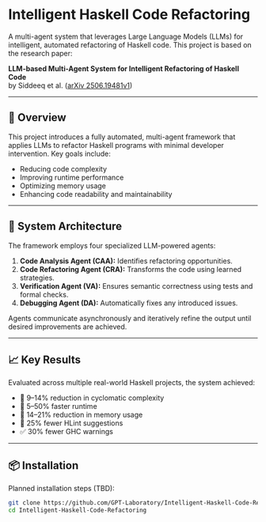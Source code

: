 # Intelligent Haskell Code Refactoring

A multi-agent system that leverages Large Language Models (LLMs) for intelligent, automated refactoring of Haskell code. This project is based on the research paper:

**LLM-based Multi-Agent System for Intelligent Refactoring of Haskell Code**  
by Siddeeq et al. ([arXiv 2506.19481v1](https://arxiv.org/abs/2506.19481))

---

## 🚀 Overview

This project introduces a fully automated, multi-agent framework that applies LLMs to refactor Haskell programs with minimal developer intervention. Key goals include:

- Reducing code complexity
- Improving runtime performance
- Optimizing memory usage
- Enhancing code readability and maintainability

---

## 🧠 System Architecture

The framework employs four specialized LLM-powered agents:

1. **Code Analysis Agent (CAA):** Identifies refactoring opportunities.
2. **Code Refactoring Agent (CRA):** Transforms the code using learned strategies.
3. **Verification Agent (VA):** Ensures semantic correctness using tests and formal checks.
4. **Debugging Agent (DA):** Automatically fixes any introduced issues.

Agents communicate asynchronously and iteratively refine the output until desired improvements are achieved.

---

## 📈 Key Results

Evaluated across multiple real-world Haskell projects, the system achieved:

- 🔻 9–14% reduction in cyclomatic complexity
- 🚀 5–50% faster runtime
- 💾 14–21% reduction in memory usage
- 🧼 25% fewer HLint suggestions
- ✅ 30% fewer GHC warnings

---

## 📦 Installation

Planned installation steps (TBD):
```bash
git clone https://github.com/GPT-Laboratory/Intelligent-Haskell-Code-Refactoring.git
cd Intelligent-Haskell-Code-Refactoring
